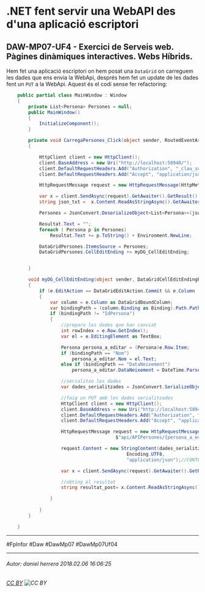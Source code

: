 # .NET fent servir una WebAPI des d'una aplicació escriptori
## DAW-MP07-UF4 - Exercici de Serveis web. Pàgines dinàmiques interactives. Webs Híbrids.
Hem fet una aplicació escriptori on hem posat una `DataGrid` on carreguem les dades que ens envia la WebApi, després hem fet un update de les dades fent un `PUT` a la WebApi. Aquest és el codi sense fer refactoring:


    
```C#
    public partial class MainWindow : Window
    {
        private List<Persona> Persones = null;
        public MainWindow()
        {
            InitializeComponent();
        }

        private void CarregaPersones_Click(object sender, RoutedEventArgs e)
        {

            HttpClient client = new HttpClient();
            client.BaseAddress = new Uri("http://localhost:58940/");
            client.DefaultRequestHeaders.Add("Authorization", "_clau_super_xunga_");
            client.DefaultRequestHeaders.Add("Accept", "application/json");

            HttpRequestMessage request = new HttpRequestMessage(HttpMethod.Get, "api/APIPersones");

            var x = client.SendAsync(request).GetAwaiter().GetResult();
            string json_txt =  x.Content.ReadAsStringAsync().GetAwaiter().GetResult(); ;

            Persones = JsonConvert.DeserializeObject<List<Persona>>(json_txt);

            Resultat.Text = "";
            foreach ( Persona p in Persones)
                Resultat.Text += p.ToString() + Environment.NewLine;

            DataGridPersones.ItemsSource = Persones;
            DataGridPersones.CellEditEnding += myDG_CellEditEnding;


        }

        void myDG_CellEditEnding(object sender, DataGridCellEditEndingEventArgs e)
        {
            if (e.EditAction == DataGridEditAction.Commit && e.Column != null)
            {
                var column = e.Column as DataGridBoundColumn;
                var bindingPath = (column.Binding as Binding).Path.Path;
                if (bindingPath != "IdPersona")
                {
                    //preparo les dades que han canviat
                    int rowIndex = e.Row.GetIndex();
                    var el = e.EditingElement as TextBox;

                    Persona persona_a_editar = (Persona)e.Row.Item;
                    if (bindingPath == "Nom")
                        persona_a_editar.Nom = el.Text;
                    else if (bindingPath == "DataNeixement")
                        persona_a_editar.DataNeixement = DateTime.Parse( el.Text );

                    //serialitzo les dades
                    var dades_serialitzades = JsonConvert.SerializeObject(persona_a_editar, Formatting.Indented);

                    //faig un PUT amb les dades serialitzades
                    HttpClient client = new HttpClient();
                    client.BaseAddress = new Uri("http://localhost:58940/");
                    client.DefaultRequestHeaders.Add("Authorization", "_clau_super_xunga_");
                    client.DefaultRequestHeaders.Add("Accept", "application/json");

                    HttpRequestMessage request = new HttpRequestMessage(HttpMethod.Put, 
                                        $"api/APIPersones/{persona_a_editar.IdPersona}");

                    request.Content = new StringContent(dades_serialitzades,
                                            Encoding.UTF8,
                                            "application/json");//CONTENT-TYPE header

                    var x = client.SendAsync(request).GetAwaiter().GetResult();

                    //obting el resultat
                    string resultat_post= x.Content.ReadAsStringAsync().GetAwaiter().GetResult(); ;

                }
                
            }
        }

    }
```

---

#FpInfor #Daw #DawMp07 #DawMp07Uf04

---

###### Autor: daniel herrera 2018.02.06 16:06:25
###### [CC BY](https://creativecommons.org/licenses/by/4.0/) ![CC BY](https://licensebuttons.net/l/by/3.0/80x15.png)

